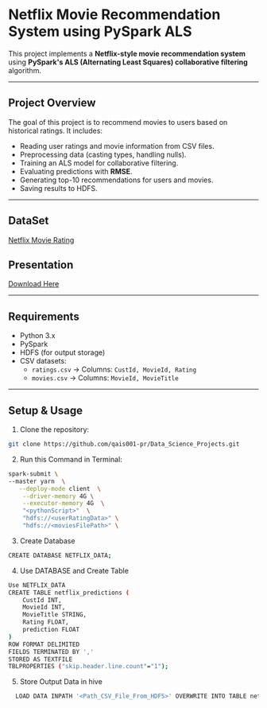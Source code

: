 # Netflix Movie Recommendation System using PySpark ALS

This project implements a **Netflix-style movie recommendation system** using **PySpark's ALS (Alternating Least Squares) collaborative filtering** algorithm.

---

## **Project Overview**

The goal of this project is to recommend movies to users based on historical ratings. It includes:

- Reading user ratings and movie information from CSV files.
- Preprocessing data (casting types, handling nulls).
- Training an ALS model for collaborative filtering.
- Evaluating predictions with **RMSE**.
- Generating top-10 recommendations for users and movies.
- Saving results to HDFS.

---

## **DataSet**
  [Netflix Movie Rating](https://www.kaggle.com/datasets/evanschreiner/netflix-movie-ratings)
## **Presentation** 
  [Download Here](/netflix_movies_rating/docs/PySpark-ALS-Netflix-Movie-Recommendation-System.pptx)

---
## **Requirements**

- Python 3.x
- PySpark
- HDFS (for output storage)
- CSV datasets:
  - `ratings.csv` → Columns: `CustId, MovieId, Rating`
  - `movies.csv` → Columns: `MovieId, MovieTitle`

---
## **Setup & Usage**

1. Clone the repository:

```bash
git clone https://github.com/qais001-pr/Data_Science_Projects.git
```
2. Run this Command in Terminal:

```bash
spark-submit \
--master yarn  \
   --deploy-mode client  \
    --driver-memory 4G \
    --executor-memory 4G  \
    "<pythonScript>"  \
    "hdfs://<userRatingData>" \
    "hdfs://<moviesFilePath>" \
```
3. Create Database
```bash
CREATE DATABASE NETFLIX_DATA;
```
4. Use DATABASE and Create Table
```bash
Use NETFLIX_DATA
CREATE TABLE netflix_predictions (
    CustId INT,
    MovieId INT,
    MovieTitle STRING,
    Rating FLOAT,
    prediction FLOAT
)
ROW FORMAT DELIMITED
FIELDS TERMINATED BY ','
STORED AS TEXTFILE
TBLPROPERTIES ("skip.header.line.count"="1");
```
5. Store Output Data in hive
```bash
  LOAD DATA INPATH '<Path_CSV_File_From_HDFS>' OVERWRITE INTO TABLE netflix_predictions;
```
